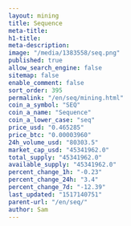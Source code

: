```yaml
---
layout: mining
title: Sequence
meta-title: 
h1-title: 
meta-description: 
image: "/media/1383558/seq.png"
published: true
allow_search_engine: false
sitemap: false
enable_comment: false
sort_order: 395
permalink: "/en/seq/mining.html"
coin_a_symbol: "SEQ"
coin_a_name: "Sequence"
coin_a_lower_case: "seq"
price_usd: "0.465285"
price_btc: "0.00003960"
24h_volume_usd: "80303.5"
market_cap_usd: "45341962.0"
total_supply: "45341962.0"
available_supply: "45341962.0"
percent_change_1h: "-0.23"
percent_change_24h: "3.4"
percent_change_7d: "-12.39"
last_updated: "1517140751"
parent-url: "/en/seq/"
author: Sam
---
```


